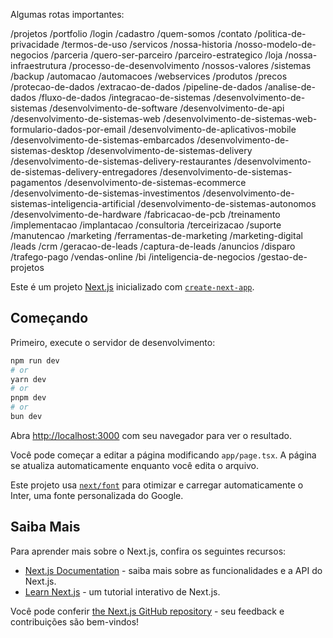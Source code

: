 

Algumas rotas importantes:

/projetos
/portfolio
/login
/cadastro
/quem-somos
/contato
/politica-de-privacidade
/termos-de-uso
/servicos
/nossa-historia
/nosso-modelo-de-negocios
/parceria
/quero-ser-parceiro
/parceiro-estrategico
/loja
/nossa-infraestrutura
/processo-de-desenvolvimento
/nossos-valores
/sistemas
/backup
/automacao
/automacoes
/webservices
/produtos
/precos
/protecao-de-dados
/extracao-de-dados
/pipeline-de-dados
/analise-de-dados
/fluxo-de-dados
/integracao-de-sistemas
/desenvolvimento-de-sistemas
/desenvolvimento-de-software
/desenvolvimento-de-api
/desenvolvimento-de-sistemas-web
/desenvolvimento-de-sistemas-web-formulario-dados-por-email
/desenvolvimento-de-aplicativos-mobile
/desenvolvimento-de-sistemas-embarcados
/desenvolvimento-de-sistemas-desktop
/desenvolvimento-de-sistemas-delivery
/desenvolvimento-de-sistemas-delivery-restaurantes
/desenvolvimento-de-sistemas-delivery-entregadores
/desenvolvimento-de-sistemas-pagamentos
/desenvolvimento-de-sistemas-ecommerce
/desenvolvimento-de-sistemas-investimentos
/desenvolvimento-de-sistemas-inteligencia-artificial
/desenvolvimento-de-sistemas-autonomos
/desenvolvimento-de-hardware
/fabricacao-de-pcb
/treinamento
/implementacao
/implantacao
/consultoria
/terceirizacao
/suporte
/manutencao
/marketing
/ferramentas-de-marketing
/marketing-digital
/leads
/crm
/geracao-de-leads
/captura-de-leads
/anuncios
/disparo
/trafego-pago
/vendas-online
/bi
/inteligencia-de-negocios
/gestao-de-projetos


Este é um projeto [Next.js](https://nextjs.org/) inicializado com [`create-next-app`](https://github.com/vercel/next.js/tree/canary/packages/create-next-app).

## Começando

Primeiro, execute o servidor de desenvolvimento:

```bash
npm run dev
# or
yarn dev
# or
pnpm dev
# or
bun dev
```

Abra [http://localhost:3000](http://localhost:3000) com seu navegador para ver o resultado.

Você pode começar a editar a página modificando `app/page.tsx`. A página se atualiza automaticamente enquanto você edita o arquivo.

Este projeto usa [`next/font`](https://nextjs.org/docs/basic-features/font-optimization) para otimizar e carregar automaticamente o Inter, uma fonte personalizada do Google.

## Saiba Mais

Para aprender mais sobre o Next.js, confira os seguintes recursos:

- [Next.js Documentation](https://nextjs.org/docs) - saiba mais sobre as funcionalidades e a API do Next.js.
- [Learn Next.js](https://nextjs.org/learn) - um tutorial interativo de Next.js.

Você pode conferir [the Next.js GitHub repository](https://github.com/vercel/next.js/) - seu feedback e contribuições são bem-vindos!
